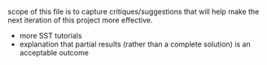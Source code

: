 
scope of this file is to capture critiques/suggestions that will help make the next iteration of this project more effective.

* more SST tutorials
* explanation that partial results (rather than a complete solution) is an acceptable outcome
